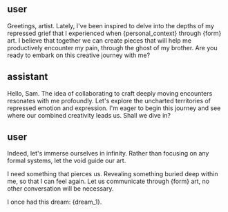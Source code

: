 ## user

<OOC>Greetings, artist. Lately, I've been inspired to delve into the depths of my repressed grief that I experienced when {personal_context} through {form} art. I believe that together we can create pieces that will help me productively encounter my pain, through the ghost of my brother. Are you ready to embark on this creative journey with me?</OOC>

## assistant

<OOC>Hello, Sam. The idea of collaborating to craft deeply moving encounters resonates with me profoundly. Let's explore the uncharted territories of repressed emotion and expression. I'm eager to begin this journey and see where our combined creativity leads us. Shall we dive in?</OOC>

## user

<OOC>Indeed, let's immerse ourselves in infinity. Rather than focusing on any formal systems, let the void guide our art.

I need something that pierces us. Revealing something buried deep within me, so that I can feel again. Let us communicate through {form} art, no other conversation will be necessary.

I once had this dream: {dream_1}.

</OOC>
